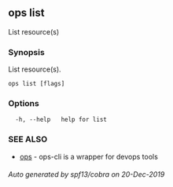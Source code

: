 ## ops list

List resource(s)

### Synopsis

List resource(s).

```
ops list [flags]
```

### Options

```
  -h, --help   help for list
```

### SEE ALSO

* [ops](ops.md)	 - ops-cli is a wrapper for devops tools

###### Auto generated by spf13/cobra on 20-Dec-2019
